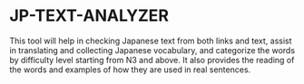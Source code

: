 # JP-TEXT-ANALYZER
This tool will help in checking Japanese text from both links and text, assist in translating and collecting Japanese vocabulary, and categorize the words by difficulty level starting from N3 and above. It also provides the reading of the words and examples of how they are used in real sentences.
